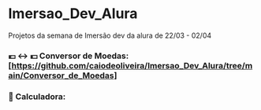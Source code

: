 # Imersao_Dev_Alura
Projetos da semana de Imersão dev da alura de 22/03 - 02/04

### :euro: :left_right_arrow:  :dollar:  Conversor de Moedas: [https://github.com/caiodeoliveira/Imersao_Dev_Alura/tree/main/Conversor_de_Moedas]
### :construction: Calculadora: 
